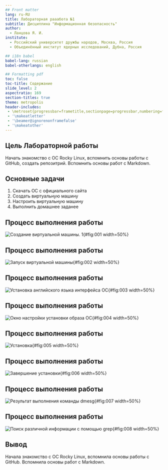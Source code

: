 ```yaml
---
## Front matter
lang: ru-RU
title: Лабораторная рааабота №1
subtitle: Дисциплина "Информационная безопасность"
author:
  - Ланцова Я. И.
institute:
  - Российский университет дружбы народов, Москва, Россия
  - Объединённый институт ядерных исследований, Дубна, Россия

## i18n babel
babel-lang: russian
babel-otherlangs: english

## Formatting pdf
toc: false
toc-title: Содержание
slide_level: 2
aspectratio: 169
section-titles: true
theme: metropolis
header-includes:
 - \metroset{progressbar=frametitle,sectionpage=progressbar,numbering=fraction}
 - '\makeatletter'
 - '\beamer@ignorenonframefalse'
 - '\makeatother'
---
```



## Цель Лабораторной работы

Начать знакомство с ОС Rocky Linux, вспомнить основы работы с GitHub, создать репозитрий. Вспомнить основы работ с Markdown.

## Основные задачи

1. Скачать ОС с официального сайта
2. Создать виртуальную машину
3. Настроить виртуальную машину
4. Выполнить домашнее заданее

## Процесс выполнения работы


![ Создание виртуальной машины. 1](images/1.png){#fig:001 width=50%}

## Процесс выполнения работы

![ Запуск виртуальной машины](images/5.png){#fig:002 width=50%}

## Процесс выполнения работы


![ Установка английского языка интерфейса ОС](images/6.png){#fig:003 width=50%}

## Процесс выполнения работы

![ Окно настройки установки образа ОС](images/7.png){#fig:004 width=50%}

## Процесс выполнения работы

![ Установка](images/13.png){#fig:005 width=50%}

## Процесс выполнения работы

![ Завершение установки](images/14.png){#fig:006 width=50%}

## Процесс выполнения работы

![ Результат выполнения команды dmesg](images/16.png){#fig:007 width=50%}

## Процесс выполнения работы

![  Поиск различной информации с помощью grep](images/17.png){#fig:008 width=50%}

## Вывод

Начала знакомство с ОС Rocky Linux, вспомнила основы работы с GitHub. Вспомнила основы работ с Markdown.
